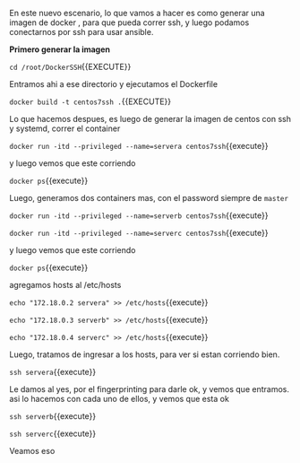 En este nuevo escenario, lo que vamos a hacer es como generar una imagen de docker , para que pueda correr ssh, y luego podamos conectarnos por ssh para usar ansible.


**Primero generar la imagen** 

`cd /root/DockerSSH`{{EXECUTE}}

Entramos ahi a ese directorio y ejecutamos el Dockerfile

`docker build -t centos7ssh .`{{EXECUTE}}

Lo que hacemos despues, es luego de generar la imagen de centos con ssh y systemd, correr el container

`docker run -itd --privileged --name=servera centos7ssh`{{execute}}

y luego vemos que este corriendo 

`docker ps`{{execute}}

Luego, generamos dos containers mas, con el password siempre de ``master`` 

`docker run -itd --privileged --name=serverb centos7ssh`{{execute}}

`docker run -itd --privileged --name=serverc centos7ssh`{{execute}}

y luego vemos que este corriendo

`docker ps`{{execute}}

agregamos hosts al /etc/hosts

`echo "172.18.0.2 servera" >> /etc/hosts`{{execute}}

`echo "172.18.0.3 serverb" >> /etc/hosts`{{execute}}

`echo "172.18.0.4 serverc" >> /etc/hosts`{{execute}}

Luego, tratamos de ingresar a los hosts, para ver si estan corriendo bien.

`ssh servera`{{execute}}

Le damos al yes, por el fingerprinting para darle ok, y vemos que entramos. asi lo hacemos con cada uno de ellos, y vemos que esta ok

`ssh serverb`{{execute}}

`ssh serverc`{{execute}}

Veamos eso
